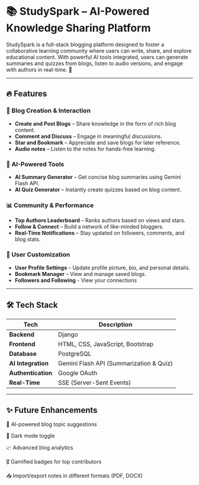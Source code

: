 # 📚 StudySpark – AI-Powered Knowledge Sharing Platform

StudySpark is a full-stack blogging platform designed to foster a collaborative learning community where users can write, share, and explore educational content. With powerful AI tools integrated, users can generate summaries and quizzes from blogs, listen to audio versions, and engage with authors in real-time. 🚀

---

## 🔥 Features

### 📝 Blog Creation & Interaction
- **Create and Post Blogs** – Share knowledge in the form of rich blog content.
- **Comment and Discuss** – Engage in meaningful discussions.
- **Star and Bookmark** – Appreciate and save blogs for later reference.
- **Audio notes** – Listen to the notes for hands-free learning.

### 🤖 AI-Powered Tools
- **AI Summary Generator** – Get concise blog summaries using Gemini Flash API.
- **AI Quiz Generator** – Instantly create quizzes based on blog content.

### 📊 Community & Performance
- **Top Authors Leaderboard** – Ranks authors based on views and stars.
- **Follow & Connect** – Build a network of like-minded bloggers.
- **Real-Time Notifications** – Stay updated on followers, comments, and blog stats.

### 👤 User Customization
- **User Profile Settings** – Update profile picture, bio, and personal details.
- **Bookmark Manager** – View and manage saved blogs.
- **Followers and Following** - View your connections

---

## 🛠️ Tech Stack

| Tech | Description |
|------|-------------|
| **Backend** | Django |
| **Frontend** | HTML, CSS, JavaScript, Bootstrap |
| **Database** | PostgreSQL |
| **AI Integration** | Gemini Flash API (Summarization & Quiz) |
| **Authentication** | Google OAuth |
| **Real-Time** |  SSE (Server-Sent Events) |

---

## ✨ Future Enhancements
🧠 AI-powered blog topic suggestions

🌙 Dark mode toggle

📈 Advanced blog analytics

🎖️ Gamified badges for top contributors

📥 Import/export notes in different formats (PDF, DOCX)
